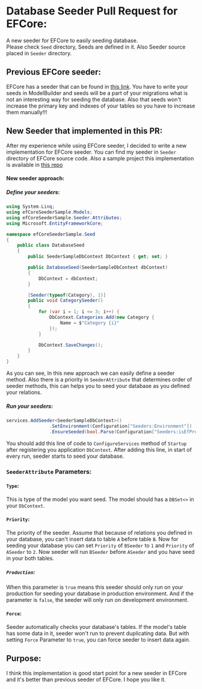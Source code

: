 # Database Seeder Pull Request for EFCore:
A new seeder for EFCore to easily seeding database.     
Please check `Seed` directory, Seeds are defined in it.
Also Seeder source placed in `Seeder` directory.

## Previous EFCore seeder:
EFCore has a seeder that can be found in [this link](https://docs.microsoft.com/en-us/ef/core/modeling/data-seeding).
You have to write your seeds in ModelBuilder and seeds will be a part of your migrations what is not an interesting way for seeding the database.
Also that seeds won't increase the primary key and indexes of your tables so you have to increase them manually!!!

## New Seeder that implemented in this PR:
After my experience while using EFCore seeder, I decided to write a new implementation for EFCore seeder.
You can find my seeder in `Seeder` directory of EFCore source code.
Also a sample project this implementation is available in [this repo](https://github.com/AshkanAbd/efCoreSeederSample)

#### New seeder approach:
##### Define your seeders:
```c#
using System.Linq;
using efCoreSeederSample.Models;
using efCoreSeederSample.Seeder.Attributes;
using Microsoft.EntityFrameworkCore;

namespace efCoreSeederSample.Seed
{
    public class DatabaseSeed
    {
        public SeederSampleDbContext DbContext { get; set; }

        public DatabaseSeed(SeederSampleDbContext dbContext)
        {
            DbContext = dbContext;
        }

        [Seeder(typeof(Category), 1)]
        public void CategorySeeder()
        {
            for (var i = 1; i <= 3; i++) {
                DbContext.Categories.Add(new Category {
                    Name = $"Category {i}"
                });
            }

            DbContext.SaveChanges();
        }
    }
}
```
As you can see, In this new approach we can easily define a seeder method. Also there is a priority in `SeederAttribute` that determines order of seeder methods, this can helps you to seed your database as you defined your relations.
##### Run your seeders:
```c#
services.AddSeeder<SeederSampleDbContext>()
                .SetEnvironment(Configuration["Seeders:Environment"])
                .EnsureSeeded(bool.Parse(Configuration["Seeders:isEfProcess"]));
```

You should add this line of code to `ConfigureServices` method of `Startup` after registering you application `DbContext`.
After adding this line, in start of every run, seeder starts to seed your database.

### `SeederAttribute` Parameters:
#### `Type`:
This is type of the model you want seed.
The model should has a `DBSet<>` in your `DbContext`.
#### `Priority`:
The priority of the seeder.
Assume that because of relations you defined in your database, you can't insert data to table `A` before table `B`. Now for seeding your database you can set `Priority` of `BSeeder` to `1` and `Priority` of `ASeeder` to `2`. Now seeder will run `BSeeder` before `ASeeder` and you have seed in your both tables.
##### `Production`:
When this parameter is `true` means this seeder should only run on your production for seeding your database in production environment. And if the parameter is `false`, the seeder will only run on development environment.
#### `Force`:
Seeder automatically checks your database's tables. If the model's table has some data in it, seeder won't run to prevent duplicating data. But with setting `Force` Parameter to `true`, you can force seeder to insert data again.

## Purpose:
I think this implementation is good start point for a new seeder in EFCore and it's better than previous seeder of EFCore.
I hope you like it.
